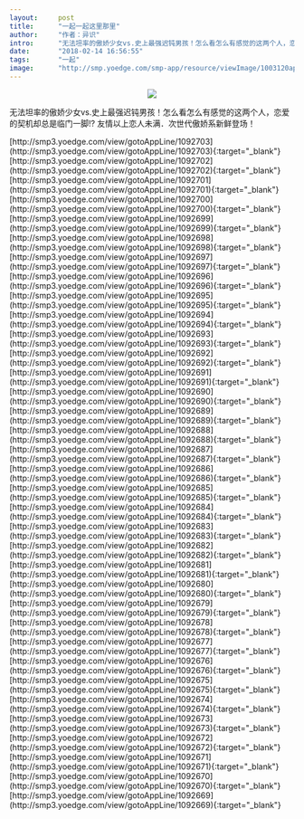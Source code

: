 ```yaml
---
layout:     post
title:      "一起一起这里那里"
author:     "作者：异识"
intro:      "无法坦率的傲娇少女vs.史上最强迟钝男孩！怎么看怎么有感觉的这两个人，恋爱的契机却总是临门一脚!? 友情以上恋人未满．次世代傲娇系新鲜登场！"
date:       "2018-02-14 16:56:55"
tags:       "一起"
image:      "http://smp.yoedge.com/smp-app/resource/viewImage/1003120appline.png"
---
```

<div style="text-align: center">
<p><img src="http://smp.yoedge.com/smp-app/resource/viewImage/1003120appline.png"/></p>
</div>
<p class="post-meta">
<span>无法坦率的傲娇少女vs.史上最强迟钝男孩！怎么看怎么有感觉的这两个人，恋爱的契机却总是临门一脚!? 友情以上恋人未满．次世代傲娇系新鲜登场！</span>
</p>
[http://smp3.yoedge.com/view/gotoAppLine/1092703](http://smp3.yoedge.com/view/gotoAppLine/1092703){:target="_blank"}
[http://smp3.yoedge.com/view/gotoAppLine/1092702](http://smp3.yoedge.com/view/gotoAppLine/1092702){:target="_blank"}
[http://smp3.yoedge.com/view/gotoAppLine/1092701](http://smp3.yoedge.com/view/gotoAppLine/1092701){:target="_blank"}
[http://smp3.yoedge.com/view/gotoAppLine/1092700](http://smp3.yoedge.com/view/gotoAppLine/1092700){:target="_blank"}
[http://smp3.yoedge.com/view/gotoAppLine/1092699](http://smp3.yoedge.com/view/gotoAppLine/1092699){:target="_blank"}
[http://smp3.yoedge.com/view/gotoAppLine/1092698](http://smp3.yoedge.com/view/gotoAppLine/1092698){:target="_blank"}
[http://smp3.yoedge.com/view/gotoAppLine/1092697](http://smp3.yoedge.com/view/gotoAppLine/1092697){:target="_blank"}
[http://smp3.yoedge.com/view/gotoAppLine/1092696](http://smp3.yoedge.com/view/gotoAppLine/1092696){:target="_blank"}
[http://smp3.yoedge.com/view/gotoAppLine/1092695](http://smp3.yoedge.com/view/gotoAppLine/1092695){:target="_blank"}
[http://smp3.yoedge.com/view/gotoAppLine/1092694](http://smp3.yoedge.com/view/gotoAppLine/1092694){:target="_blank"}
[http://smp3.yoedge.com/view/gotoAppLine/1092693](http://smp3.yoedge.com/view/gotoAppLine/1092693){:target="_blank"}
[http://smp3.yoedge.com/view/gotoAppLine/1092692](http://smp3.yoedge.com/view/gotoAppLine/1092692){:target="_blank"}
[http://smp3.yoedge.com/view/gotoAppLine/1092691](http://smp3.yoedge.com/view/gotoAppLine/1092691){:target="_blank"}
[http://smp3.yoedge.com/view/gotoAppLine/1092690](http://smp3.yoedge.com/view/gotoAppLine/1092690){:target="_blank"}
[http://smp3.yoedge.com/view/gotoAppLine/1092689](http://smp3.yoedge.com/view/gotoAppLine/1092689){:target="_blank"}
[http://smp3.yoedge.com/view/gotoAppLine/1092688](http://smp3.yoedge.com/view/gotoAppLine/1092688){:target="_blank"}
[http://smp3.yoedge.com/view/gotoAppLine/1092687](http://smp3.yoedge.com/view/gotoAppLine/1092687){:target="_blank"}
[http://smp3.yoedge.com/view/gotoAppLine/1092686](http://smp3.yoedge.com/view/gotoAppLine/1092686){:target="_blank"}
[http://smp3.yoedge.com/view/gotoAppLine/1092685](http://smp3.yoedge.com/view/gotoAppLine/1092685){:target="_blank"}
[http://smp3.yoedge.com/view/gotoAppLine/1092684](http://smp3.yoedge.com/view/gotoAppLine/1092684){:target="_blank"}
[http://smp3.yoedge.com/view/gotoAppLine/1092683](http://smp3.yoedge.com/view/gotoAppLine/1092683){:target="_blank"}
[http://smp3.yoedge.com/view/gotoAppLine/1092682](http://smp3.yoedge.com/view/gotoAppLine/1092682){:target="_blank"}
[http://smp3.yoedge.com/view/gotoAppLine/1092681](http://smp3.yoedge.com/view/gotoAppLine/1092681){:target="_blank"}
[http://smp3.yoedge.com/view/gotoAppLine/1092680](http://smp3.yoedge.com/view/gotoAppLine/1092680){:target="_blank"}
[http://smp3.yoedge.com/view/gotoAppLine/1092679](http://smp3.yoedge.com/view/gotoAppLine/1092679){:target="_blank"}
[http://smp3.yoedge.com/view/gotoAppLine/1092678](http://smp3.yoedge.com/view/gotoAppLine/1092678){:target="_blank"}
[http://smp3.yoedge.com/view/gotoAppLine/1092677](http://smp3.yoedge.com/view/gotoAppLine/1092677){:target="_blank"}
[http://smp3.yoedge.com/view/gotoAppLine/1092676](http://smp3.yoedge.com/view/gotoAppLine/1092676){:target="_blank"}
[http://smp3.yoedge.com/view/gotoAppLine/1092675](http://smp3.yoedge.com/view/gotoAppLine/1092675){:target="_blank"}
[http://smp3.yoedge.com/view/gotoAppLine/1092674](http://smp3.yoedge.com/view/gotoAppLine/1092674){:target="_blank"}
[http://smp3.yoedge.com/view/gotoAppLine/1092673](http://smp3.yoedge.com/view/gotoAppLine/1092673){:target="_blank"}
[http://smp3.yoedge.com/view/gotoAppLine/1092672](http://smp3.yoedge.com/view/gotoAppLine/1092672){:target="_blank"}
[http://smp3.yoedge.com/view/gotoAppLine/1092671](http://smp3.yoedge.com/view/gotoAppLine/1092671){:target="_blank"}
[http://smp3.yoedge.com/view/gotoAppLine/1092670](http://smp3.yoedge.com/view/gotoAppLine/1092670){:target="_blank"}
[http://smp3.yoedge.com/view/gotoAppLine/1092669](http://smp3.yoedge.com/view/gotoAppLine/1092669){:target="_blank"}


